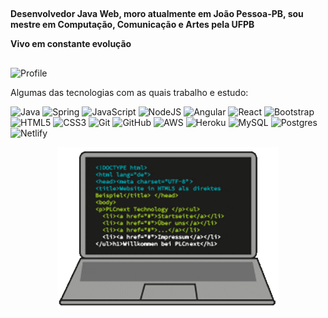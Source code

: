 


##
**Desenvolvedor Java Web, moro atualmente em João Pessoa-PB, sou mestre em Computação, Comunicação e Artes pela UFPB**

**Vivo em constante evolução**
##
![Profile](https://komarev.com/ghpvc/?username=VictorAmarall-github-username&color=green)

Algumas das tecnologias com as quais trabalho e estudo:  

![Java](https://img.shields.io/badge/java-%23ED8B00.svg?&style=flat-square&logo=java&logoColor=white)
![Spring](https://img.shields.io/badge/spring-%236DB33F.svg?&style=flat-square&logo=spring&logoColor=white)
![JavaScript](https://img.shields.io/badge/javascript-%23323330.svg?&style=flat-square&logo=javascript&logoColor=%23F7DF1E)
![NodeJS](https://img.shields.io/badge/node.js-%2343853D.svg?&style=flat-square&logo=node.js&logoColor=white)
![Angular](https://img.shields.io/badge/angular-%23DD0031.svg?&style=flat-square&logo=angular&logoColor=white)
![React](https://img.shields.io/badge/react-%2320232a.svg?&style=flat-square&logo=react&logoColor=%2361DAFB)
![Bootstrap](https://img.shields.io/badge/bootstrap-%23563D7C.svg?&style=flat-square&logo=bootstrap&logoColor=white)
![HTML5](https://img.shields.io/badge/html5-%23E34F26.svg?&style=flat-square&logo=html5&logoColor=white)
![CSS3](https://img.shields.io/badge/css3-%231572B6.svg?&style=flat-square&logo=css3&logoColor=white)
![Git](https://img.shields.io/badge/git-%23F05033.svg?&style=flat-square&logo=git&logoColor=white)
![GitHub](https://img.shields.io/badge/github-%23121011.svg?&style=flat-square&logo=github&logoColor=white)
![AWS](https://img.shields.io/badge/AWS-%23FF9900.svg?&style=flat-square&logo=amazon-aws&logoColor=white)
![Heroku](https://img.shields.io/badge/heroku-%23430098.svg?&style=flat-square&logo=heroku&logoColor=white)
![MySQL](https://img.shields.io/badge/mysql-%2300f.svg?&style=flat-square&logo=mysql&logoColor=white)
![Postgres](https://img.shields.io/badge/postgres-%23316192.svg?&style=flat-square&logo=postgresql&logoColor=white)
![Netlify](https://img.shields.io/badge/-netlify-007195?style=flat-square&logo=netlify)


<p align="center">
  <img width="70%" src="giphy.gif" />
</p>



